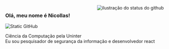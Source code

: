 <img align='right' src="https://github-readme-stats.vercel.app/api?username=niklaz4&show_icons=true&title_color=783c00&text_color=af552e&icon_color=783c00&bg_color=f8efd4&cache_seconds=2300" alt="ilustração do status do github">

### Olá, meu nome é Nicollas!

<img src="https://img.shields.io/static/v1?label=Overview&message=NICOLLAS&color=f8efd4&style=for-the-badge&logo=GitHub" alt="Static GitHub">

<p>Ciência da Computação pela Uninter<br/> Eu sou pesquisador de segurança da informação e desenvolvedor react</p>
